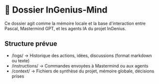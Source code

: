 # 🧠 Dossier InGenius-Mind

Ce dossier agit comme la mémoire locale et la base d'interaction entre Pascal, Mastermind GPT, et les agents IA du projet InGenius.

## Structure prévue

- /logs/ → Historique des actions, idées, discussions (format markdown ou texte)
- /instructions/ → Commandes envoyées à Mastermind ou aux agents
- /context/ → Fichiers de synthèse du projet, mémoire globale, décisions prises